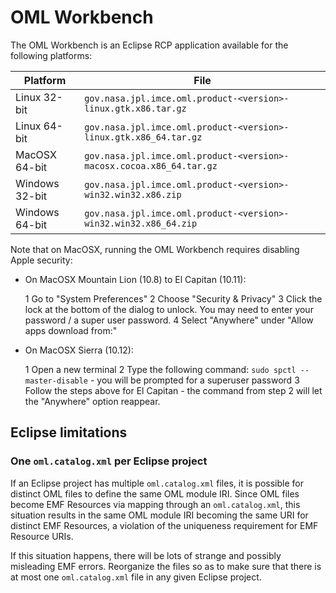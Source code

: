 # OML Workbench

The OML Workbench is an Eclipse RCP application available for the following platforms:

| Platform | File |
|----------|------|
| Linux 32-bit | `gov.nasa.jpl.imce.oml.product-<version>-linux.gtk.x86.tar.gz` |
| Linux 64-bit | `gov.nasa.jpl.imce.oml.product-<version>-linux.gtk.x86_64.tar.gz` |
| MacOSX 64-bit | `gov.nasa.jpl.imce.oml.product-<version>-macosx.cocoa.x86_64.tar.gz` |
| Windows 32-bit | `gov.nasa.jpl.imce.oml.product-<version>-win32.win32.x86.zip` |
| Windows 64-bit | `gov.nasa.jpl.imce.oml.product-<version>-win32.win32.x86_64.zip` |

Note that on MacOSX, running the OML Workbench requires disabling Apple security:
- On MacOSX Mountain Lion (10.8) to El Capitan (10.11):

	1 Go to "System Preferences"
	2 Choose "Security & Privacy"
	3 Click the lock at the bottom of the dialog to unlock. You may need to enter your password / a super user password.
	4 Select "Anywhere" under "Allow apps download from:"
	
- On MacOSX Sierra (10.12):

	1 Open a new terminal
	2 Type the following command: `sudo spctl --master-disable` - you will be prompted for a superuser password
	3 Follow the steps above for El Capitan - the command from step 2 will let the "Anywhere" option reappear.

## Eclipse limitations

### One `oml.catalog.xml` per Eclipse project

If an Eclipse project has multiple `oml.catalog.xml` files,
it is possible for distinct OML files to define the same OML module IRI.
Since OML files become EMF Resources via mapping through an `oml.catalog.xml`,
this situation results in the same OML module IRI becoming the same URI
for distinct EMF Resources, a violation of the uniqueness requirement for EMF Resource URIs.

If this situation happens, there will be lots of strange and possibly misleading EMF errors.
Reorganize the files so as to make sure that there is at most one `oml.catalog.xml` file
in any given Eclipse project. 